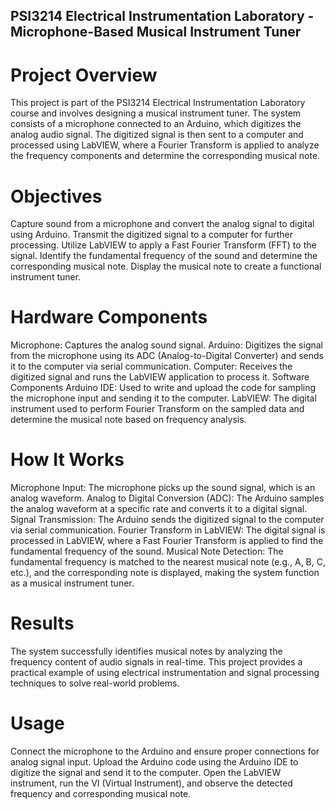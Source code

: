 ## PSI3214 Electrical Instrumentation Laboratory - Microphone-Based Musical Instrument Tuner
# Project Overview
This project is part of the PSI3214 Electrical Instrumentation Laboratory course and involves designing a musical instrument tuner. The system consists of a microphone connected to an Arduino, which digitizes the analog audio signal. The digitized signal is then sent to a computer and processed using LabVIEW, where a Fourier Transform is applied to analyze the frequency components and determine the corresponding musical note.

# Objectives
Capture sound from a microphone and convert the analog signal to digital using Arduino.
Transmit the digitized signal to a computer for further processing.
Utilize LabVIEW to apply a Fast Fourier Transform (FFT) to the signal.
Identify the fundamental frequency of the sound and determine the corresponding musical note.
Display the musical note to create a functional instrument tuner.

# Hardware Components
Microphone: Captures the analog sound signal.
Arduino: Digitizes the signal from the microphone using its ADC (Analog-to-Digital Converter) and sends it to the computer via serial communication.
Computer: Receives the digitized signal and runs the LabVIEW application to process it.
Software Components
Arduino IDE: Used to write and upload the code for sampling the microphone input and sending it to the computer.
LabVIEW: The digital instrument used to perform Fourier Transform on the sampled data and determine the musical note based on frequency analysis.

# How It Works
Microphone Input: The microphone picks up the sound signal, which is an analog waveform.
Analog to Digital Conversion (ADC): The Arduino samples the analog waveform at a specific rate and converts it to a digital signal.
Signal Transmission: The Arduino sends the digitized signal to the computer via serial communication.
Fourier Transform in LabVIEW: The digital signal is processed in LabVIEW, where a Fast Fourier Transform is applied to find the fundamental frequency of the sound.
Musical Note Detection: The fundamental frequency is matched to the nearest musical note (e.g., A, B, C, etc.), and the corresponding note is displayed, making the system function as a musical instrument tuner.

# Results
The system successfully identifies musical notes by analyzing the frequency content of audio signals in real-time. This project provides a practical example of using electrical instrumentation and signal processing techniques to solve real-world problems.

# Usage
Connect the microphone to the Arduino and ensure proper connections for analog signal input.
Upload the Arduino code using the Arduino IDE to digitize the signal and send it to the computer.
Open the LabVIEW instrument, run the VI (Virtual Instrument), and observe the detected frequency and corresponding musical note.
